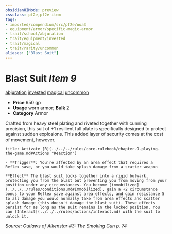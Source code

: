 ```yaml
---
obsidianUIMode: preview
cssclass: pf2e,pf2e-item
tags:
- imported/compendium/src/pf2e/ooa3
- equipment/armor/specific-magic-armor 
- trait/school/abjuration
- trait/equipment/invested
- trait/magical
- trait/rarity/uncommon
aliases: ["Blast Suit"]
---
```

# Blast Suit *Item 9*  
[abjuration](abjuration.md)  [invested](invested.md)  [magical](magical.md)  [uncommon](uncommon.md)  

- **Price** 650 gp
- **Usage** worn armor; **Bulk** 2
- **Category** Armor

Crafted from heavy steel plating and riveted together with cunning precision, this suit of +1 resilient full plate is specifically designed to protect against sudden explosions. This added layer of security comes at the cost of movement, however.

```ad-embed-ability
title: Activate [R](../../../rules/core-rulebook/chapter-9-playing-the-game.md#Actions "Reaction")

- **Trigger**: You're affected by an area effect that requires a Reflex save, or you would take splash damage from a scatter weapon

**Effect** The blast suit locks together into a rigid bulwark, protecting you from the blast but preventing you from moving from your position under any circumstances. You become [immobilized](../../../rules/conditions.md#Immobilized), gain a +2 circumstance bonus to your Reflex save against area effects, and gain resistance 5 to all damage you would normally take from area effects and scatter splash damage (this doesn't damage the blast suit). These effects persist for as long as the suit remains in the locked position. You can [Interact](../../../rules/actions/interact.md) with the suit to unlock it.
```

*Source: Outlaws of Alkenstar #3: The Smoking Gun p. 74*
